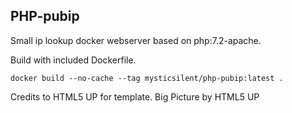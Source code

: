 ## PHP-pubip
Small ip lookup docker webserver based on php:7.2-apache.

Build with included Dockerfile.
```
docker build --no-cache --tag mysticsilent/php-pubip:latest .
```

Credits to HTML5 UP for template.
Big Picture by HTML5 UP
[](html5up.net)
